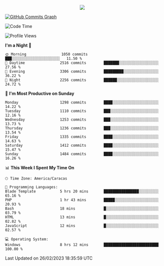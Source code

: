<p align="center">
  <a href="http://www.github.com/thevacs">
    <img src="https://github-readme-streak-stats.herokuapp.com/?user=thevacs&stroke=ffffff&background=1c1917&ring=0891b2&fire=0891b2&currStreakNum=ffffff&currStreakLabel=0891b2&sideNums=ffffff&sideLabels=ffffff&dates=ffffff&hide_border=true" />
  </a>
  
  <a href="http://www.github.com/thevacs"><img src="https://github-readme-activity-graph.cyclic.app/graph?username=thevacs&bg_color=000000&color=ffffff&line=ff0000&point=ebebeb&area=true&hide_border=true" alt="GitHub Commits Graph" /></a>
  
</p>

<!--START_SECTION:waka-->
![Code Time](http://img.shields.io/badge/Code%20Time-1%2C199%20hrs%2010%20mins-blue)

![Profile Views](http://img.shields.io/badge/Profile%20Views-4-blue)

**I'm a Night 🦉** 

```text
🌞 Morning                1050 commits        ███░░░░░░░░░░░░░░░░░░░░░░   11.50 % 
🌆 Daytime                2516 commits        ███████░░░░░░░░░░░░░░░░░░   27.56 % 
🌃 Evening                3306 commits        █████████░░░░░░░░░░░░░░░░   36.22 % 
🌙 Night                  2256 commits        ██████░░░░░░░░░░░░░░░░░░░   24.72 % 
```
📅 **I'm Most Productive on Sunday** 

```text
Monday                   1298 commits        ████░░░░░░░░░░░░░░░░░░░░░   14.22 % 
Tuesday                  1110 commits        ███░░░░░░░░░░░░░░░░░░░░░░   12.16 % 
Wednesday                1253 commits        ███░░░░░░░░░░░░░░░░░░░░░░   13.73 % 
Thursday                 1236 commits        ███░░░░░░░░░░░░░░░░░░░░░░   13.54 % 
Friday                   1335 commits        ████░░░░░░░░░░░░░░░░░░░░░   14.63 % 
Saturday                 1412 commits        ████░░░░░░░░░░░░░░░░░░░░░   15.47 % 
Sunday                   1484 commits        ████░░░░░░░░░░░░░░░░░░░░░   16.26 % 
```


📊 **This Week I Spent My Time On** 

```text
🕑︎ Time Zone: America/Caracas

💬 Programming Languages: 
Blade Template           5 hrs 20 mins       ████████████████░░░░░░░░░   65.16 % 
PHP                      1 hr 43 mins        █████░░░░░░░░░░░░░░░░░░░░   20.93 % 
Bash                     18 mins             █░░░░░░░░░░░░░░░░░░░░░░░░   03.79 % 
HTML                     13 mins             █░░░░░░░░░░░░░░░░░░░░░░░░   02.82 % 
JavaScript               12 mins             █░░░░░░░░░░░░░░░░░░░░░░░░   02.57 % 

💻 Operating System: 
Windows                  8 hrs 12 mins       █████████████████████████   100.00 % 
```


 Last Updated on 26/02/2023 18:35:59 UTC
<!--END_SECTION:waka-->
